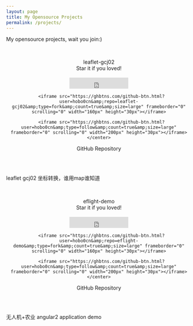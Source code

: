 ```yaml
---
layout: page
title: My Opensource Projects
permalink: /projects/
---
```


<span class="page-tagline">My opensource projects, wait you join:)</span>



<div class="post-content-download">
  <p>
    <br />
  </p>
  <div class="download">
    <center> leaflet-gcj02 </center>
    <center><i class="fa fa-heart"></i> Star it if you loved!</center>
    <br />
    <center>
      <iframe src="https://ghbtns.com/github-btn.html?user=hobocn&amp;repo=leaflet-gcj02&amp;type=star&amp;count=true&amp;size=large" frameborder="0" scrolling="0" width="160px" height="30px"></iframe>

      <iframe src="https://ghbtns.com/github-btn.html?user=hobo0cn&amp;repo=leaflet-gcj02&amp;type=fork&amp;count=true&amp;size=large" frameborder="0" scrolling="0" width="160px" height="30px"></iframe>

      <iframe src="https://ghbtns.com/github-btn.html?user=hobo0cn&amp;type=follow&amp;count=true&amp;size=large" frameborder="0" scrolling="0" width="200px" height="30px"></iframe>
    </center>
  </div>
  <center>GitHub Repository
    <h2><a href="http://github.com/hobo0cn/"><i class="fa fa-github"></i></a></h2>
  </center>
  <div class="intro">
    <br />
    <p>
      leaflet gcj02 坐标转换，谁用map谁知道
     &nbsp; &nbsp; &nbsp;<a href="http://github.com/hobo0cn/leaflet-gcj02.git"><i class="fa fa-github"></i></a>
    </p>
  </div>

</div>

<div class="post-content-download">
  <p>
    <br />
  </p>
  <div class="download">
    <center> eflight-demo </center>
    <center><i class="fa fa-heart"></i> Star it if you loved!</center>
    <br />
    <center>
      <iframe src="https://ghbtns.com/github-btn.html?user=hobocn&amp;repo=eflight-demo&amp;type=star&amp;count=true&amp;size=large" frameborder="0" scrolling="0" width="160px" height="30px"></iframe>

      <iframe src="https://ghbtns.com/github-btn.html?user=hobo0cn&amp;repo=eflight-demo&amp;type=fork&amp;count=true&amp;size=large" frameborder="0" scrolling="0" width="160px" height="30px"></iframe>

      <iframe src="https://ghbtns.com/github-btn.html?user=hobo0cn&amp;type=follow&amp;count=true&amp;size=large" frameborder="0" scrolling="0" width="200px" height="30px"></iframe>
    </center>
  </div>
  <center>GitHub Repository
    <h2><a href="http://github.com/hobo0cn/"><i class="fa fa-github"></i></a></h2>
  </center>
  <div class="intro">
    <br />
    <p>
      无人机+农业 angular2 application demo
     &nbsp; &nbsp; &nbsp;<a href="http://github.com/hobo0cn/eflight-demo.git"><i class="fa fa-github"></i></a>
    </p>
  </div>

</div>
